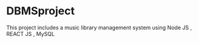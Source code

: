 # DBMSproject
This project includes a music library management system using Node JS , REACT JS , MySQL
